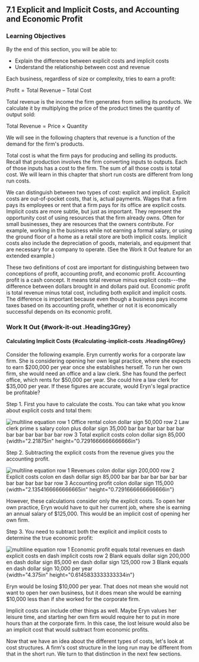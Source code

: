 ## 7.1 Explicit and Implicit Costs, and Accounting and Economic Profit

### Learning Objectives

By the end of this section, you will be able to:

-   Explain the difference between explicit costs and implicit costs
-   Understand the relationship between cost and revenue

Each business, regardless of size or complexity, tries to earn a profit:

$\text{Profit} = \text{Total~Revenue\ –\ Total~Cost}$

Total revenue is the income the firm generates from selling its
products. We calculate it by multiplying the price of the product times
the quantity of output sold:

$\text{Total~Revenue} = \text{Price\ ×\ Quantity}$

We will see in the following chapters that revenue is a function of the
demand for the firm's products.

Total cost is what the firm pays for producing and selling its products.
Recall that production involves the firm converting inputs to outputs.
Each of those inputs has a cost to the firm. The sum of all those costs
is total cost. We will learn in this chapter that short run costs are
different from long run costs.

We can distinguish between two types of cost: explicit and implicit.
Explicit costs are out-of-pocket costs, that is, actual payments. Wages
that a firm pays its employees or rent that a firm pays for its office
are explicit costs. Implicit costs are more subtle, but just as
important. They represent the opportunity cost of using resources that
the firm already owns. Often for small businesses, they are resources
that the owners contribute. For example, working in the business while
not earning a formal salary, or using the ground floor of a home as a
retail store are both implicit costs. Implicit costs also include the
depreciation of goods, materials, and equipment that are necessary for a
company to operate. (See the Work It Out feature for an extended
example.)

These two definitions of cost are important for distinguishing between
two conceptions of profit, accounting profit, and economic profit.
Accounting profit is a cash concept. It means total revenue minus
explicit costs---the difference between dollars brought in and dollars
paid out. Economic profit is total revenue minus total cost, including
both explicit and implicit costs. The difference is important because
even though a business pays income taxes based on its accounting profit,
whether or not it is economically successful depends on its economic
profit.

### Work It Out {#work-it-out .Heading3Grey}

#### Calculating Implicit Costs {#calculating-implicit-costs .Heading4Grey}

Consider the following example. Eryn currently works for a corporate law
firm. She is considering opening her own legal practice, where she
expects to earn \$200,000 per year once she establishes herself. To run
her own firm, she would need an office and a law clerk. She has found
the perfect office, which rents for \$50,000 per year. She could hire a
law clerk for \$35,000 per year. If these figures are accurate, would
Eryn's legal practice be profitable?

Step 1. First you have to calculate the costs. You can take what you
know about explicit costs and total them:

![multiline equation row 1 Office rental colon dollar sign 50,000 row 2
Law clerk prime s salary colon plus dollar sign 35,000 bar bar bar bar
bar bar bar bar bar bar bar bar row 3 Total explicit costs colon dollar
sign 85,000](media/rId29.png){width="2.21875in"
height="0.7291666666666666in"}

Step 2. Subtracting the explicit costs from the revenue gives you the
accounting profit.

![multiline equation row 1 Revenues colon dollar sign 200,000 row 2
Explicit costs colon en dash dollar sign 85,000 bar bar bar bar bar bar
bar bar bar bar bar bar row 3 Accounting profit colon dollar sign
115,000](media/rId31.png){width="2.1354166666666665in"
height="0.7291666666666666in"}

However, these calculations consider only the explicit costs. To open
her own practice, Eryn would have to quit her current job, where she is
earning an annual salary of \$125,000. This would be an implicit cost of
opening her own firm.

Step 3. You need to subtract both the explicit and implicit costs to
determine the true economic profit:

![multiline equation row 1 Economic profit equals total revenues en dash
explicit costs en dash implicit costs row 2 Blank equals dollar sign
200,000 en dash dollar sign 85,000 en dash dollar sign 125,000 row 3
Blank equals en dash dollar sign 10,000 per
year](media/rId33.png){width="4.375in" height="0.6145833333333334in"}

Eryn would be losing \$10,000 per year. That does not mean she would not
want to open her own business, but it does mean she would be earning
\$10,000 less than if she worked for the corporate firm.

Implicit costs can include other things as well. Maybe Eryn values her
leisure time, and starting her own firm would require her to put in more
hours than at the corporate firm. In this case, the lost leisure would
also be an implicit cost that would subtract from economic profits.

Now that we have an idea about the different types of costs, let's look
at cost structures. A firm's cost structure in the long run may be
different from that in the short run. We turn to that distinction in the
next few sections.
